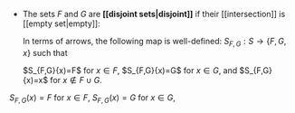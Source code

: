 *  The sets $F$ and $G$ are __[[disjoint sets|disjoint]]__ if their [[intersection]] is [[empty set|empty]]:


   In terms of arrows,  the following map is well-defined: 
   $S_{F,G}: S \longrightarrow  \{F,G,x\}$ such that 

   $S_{F,G}{x)=F$ for $x \in F$, $S_{F,G}{x)=G$ for $x \in G$, 
   and $S_{F,G}{x)=x$ for $x \notin F\cup G$.


$S_{F,G}(x)=F$ for $x \in F$, $S_{F,G}(x)=G$ for $x \in G$, 

